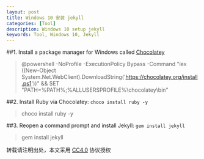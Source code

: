 ```yaml
---
layout: post
title: Windows 10 安装 jekyll
categories: [Tool]
description: Windows 10 setup jekyll
keywords: Tool, Windows 10, Jekyll
---
```


##1. Install a package manager for Windows called [Chocolatey](https://chocolatey.org/install)
>@powershell -NoProfile -ExecutionPolicy Bypass -Command "iex ((New-Object System.Net.WebClient).DownloadString('https://chocolatey.org/install.ps1'))" && SET "PATH=%PATH%;%ALLUSERSPROFILE%\chocolatey\bin"

##2. Install Ruby via Chocolatey: `choco install ruby -y`
>choco install ruby -y

##3. Reopen a command prompt and install Jekyll: `gem install jekyll`
>gem install jekyll

转载请注明出处，本文采用 [CC4.0](http://creativecommons.org/licenses/by-nc-nd/4.0/deed.zh) 协议授权
